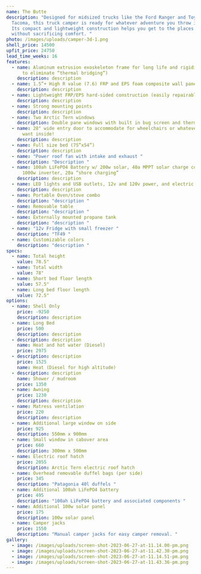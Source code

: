 ```yaml
---
name: The Butte
description: "Designed for midsized trucks like the Ford Ranger and Toyota
  Tacoma, this truck camper is ready for whatever adventure you throw its way.
  Its compact and lightweight construction helps you get to the places you love
  without sacrificing comfort. "
photo: /images/uploads/camper-3d-1.png
shell_price: 14500
upfit_price: 24750
lead_time_weeks: 16
features:
  - name: Aluminum extrusion exoskeleton frame for long life and rigidity. (2 pieces
      to eliminate “thermal bridging”)
    description: description
  - name: 1.5”+ High R value (7.6) FRP and EPS foam composite wall panels
    description: description
  - name: Lightweight FRP/EPS hard-sided construction (easily repairable fiberglass!)
    description: description
  - name: Strong mounting points
    description: description
  - name: Two Arctic Tern windows
    description: Double pane windows with built in bug screen and thermal sun shade
  - name: 28" wide entry door to accommodate for wheelchairs or whatever else you
      want inside!
    description: description
  - name: Full size bed (75”x54”)
    description: description
  - name: "Power roof fan with intake and exhaust "
    description: "Description "
  - name: 100ah LiFePO4 Battery w/ 200w solar, 40a MPPT solar charge controller,
      1000w inverter, 20a “shore charging”
    description: description
  - name: LED lights and USB outlets, 12v and 120v power, and electric water pump
    description: description
  - name: Portable Oven/stove combo
    description: "description "
  - name: Removable table
    description: "description "
  - name: Externally mounted propane tank
    description: "description "
  - name: "12v Fridge with small freezer "
    description: "TF49 "
  - name: Customizable colors
    description: "description "
specs:
  - name: Total height
    value: 78.5"
  - name: Total width
    value: 78"
  - name: Short bed floor length
    value: 57.5"
  - name: Long bed floor length
    value: 72.5"
options:
  - name: Shell Only
    price: -9250
    description: description
  - name: Long Bed
    price: 500
    description: description
  - description: description
    name: Heat and hot water (Diesel)
    price: 2975
  - description: description
    price: 1525
    name: Heat (Diesel for high altitude)
  - description: description
    name: Shower / mudroom
    price: 1350
  - name: Awning
    price: 1230
    description: description
  - name: Matress ventilation
    price: 220
    description: description
  - name: Additional large window on side
    price: 925
    description: 550mm x 900mm
  - name: Small window in cabover area
    price: 660
    description: 300mm x 500mm
  - name: Electric roof hatch
    price: 2055
    description: Arctic Tern electric roof hatch
  - name: Overhead removable duffel bags (per side)
    price: 345
    description: "Patagonia 40l duffels "
  - name: Additional 100ah LiFePO4 battery
    price: 495
    description: "100ah LiFePO4 battery and associated components "
  - name: Additional 100w solar panel
    price: 175
    description: 100w solar panel
  - name: Camper jacks
    price: 1550
    description: "Manual camper jacks for easy camper removal. "
gallery:
  - image: /images/uploads/screen-shot-2023-06-27-at-11.14.00-pm.png
  - image: /images/uploads/screen-shot-2023-06-27-at-11.42.30-pm.png
  - image: /images/uploads/screen-shot-2023-06-27-at-11.14.51-pm.png
  - image: /images/uploads/screen-shot-2023-06-27-at-11.43.36-pm.png
---
```

